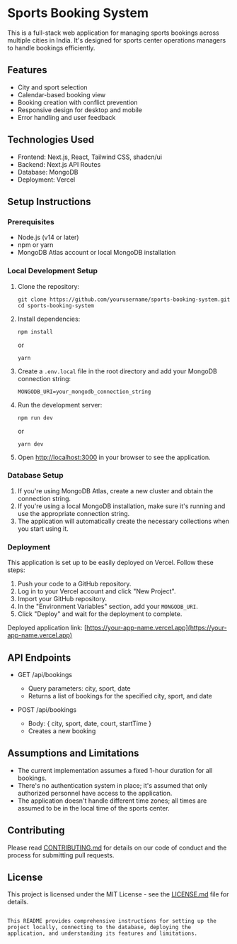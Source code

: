# Sports Booking System

This is a full-stack web application for managing sports bookings across multiple cities in India. It's designed for sports center operations managers to handle bookings efficiently.

## Features

- City and sport selection
- Calendar-based booking view
- Booking creation with conflict prevention
- Responsive design for desktop and mobile
- Error handling and user feedback

## Technologies Used

- Frontend: Next.js, React, Tailwind CSS, shadcn/ui
- Backend: Next.js API Routes
- Database: MongoDB
- Deployment: Vercel

## Setup Instructions

### Prerequisites

- Node.js (v14 or later)
- npm or yarn
- MongoDB Atlas account or local MongoDB installation

### Local Development Setup

1. Clone the repository:
   ```
   git clone https://github.com/yourusername/sports-booking-system.git
   cd sports-booking-system
   ```

2. Install dependencies:
   ```
   npm install
   ```
   or
   ```
   yarn
   ```

3. Create a `.env.local` file in the root directory and add your MongoDB connection string:
   ```
   MONGODB_URI=your_mongodb_connection_string
   ```

4. Run the development server:
   ```
   npm run dev
   ```
   or
   ```
   yarn dev
   ```

5. Open [http://localhost:3000](http://localhost:3000) in your browser to see the application.

### Database Setup

1. If you're using MongoDB Atlas, create a new cluster and obtain the connection string.
2. If you're using a local MongoDB installation, make sure it's running and use the appropriate connection string.
3. The application will automatically create the necessary collections when you start using it.

### Deployment

This application is set up to be easily deployed on Vercel. Follow these steps:

1. Push your code to a GitHub repository.
2. Log in to your Vercel account and click "New Project".
3. Import your GitHub repository.
4. In the "Environment Variables" section, add your `MONGODB_URI`.
5. Click "Deploy" and wait for the deployment to complete.

Deployed application link: [https://your-app-name.vercel.app](https://your-app-name.vercel.app)

## API Endpoints

- GET /api/bookings
  - Query parameters: city, sport, date
  - Returns a list of bookings for the specified city, sport, and date

- POST /api/bookings
  - Body: { city, sport, date, court, startTime }
  - Creates a new booking

## Assumptions and Limitations

- The current implementation assumes a fixed 1-hour duration for all bookings.
-   There's no authentication system in place; it's assumed that only authorized personnel have access to the application.
- The application doesn't handle different time zones; all times are assumed to be in the local time of the sports center.

## Contributing

Please read [CONTRIBUTING.md](CONTRIBUTING.md) for details on our code of conduct and the process for submitting pull requests.

## License

This project is licensed under the MIT License - see the [LICENSE.md](LICENSE.md) file for details.
```

This README provides comprehensive instructions for setting up the project locally, connecting to the database, deploying the application, and understanding its features and limitations.